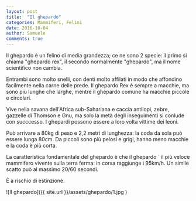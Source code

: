 ```yaml
---
layout: post
title:  "Il ghepardo"
categories: Mammiferi, Felini
date: 2016-10-04
author: Samuele
comments: true
---
```

Il ghepardo &egrave; un felino di media grandezza; ce ne sono 2 specie: il primo si chiama "ghepardo rex", il secondo normalmente "ghepardo", ma il nome scientifico non cambia.

Entrambi sono molto snelli, con denti molto affilati in modo che affondino facilmente nella carne delle prede. Il ghepardo Rex &egrave; sempre a macchie, ma sono pi&ugrave; lunghe che larghe, mentre il ghepardo comune ha macchie piccole e circolari.

Vive nella savana dell'Africa sub-Sahariana e caccia antilopi, zebre, gazzelle di Thomson e Gnu, ma solo la met&agrave; degli inseguimenti si conlude con succcesso.
I ghepardi possono essere a loro volta vittime dei leoni.

Pu&ograve; arrivare a 80kg di peso e 2,2 metri di lunghezza: la coda da sola pu&ograve; essere lunga 80cm.
Da piccoli sono pi&ugrave; pelosi e grigi, hanno meno macchie e la coda &egrave; pi&ugrave; corta.

La caratteristica fondamentale del ghepardo &egrave; che il ghepardo &grave; il pi&ugrave; veloce mammifero vivente sulla terra ferma: in corsa raggiunge i 95km/h. Un simile scatto pu&ograve; al massimo 20/60 secondi.

&Egrave; a rischio di estinzione.

![Il ghepardo]({{ site.url }}/assets/ghepardo/1.jpg )
